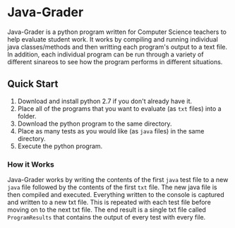 # Java-Grader

Java-Grader is a python program written for Computer Science teachers to help evaluate student work. It works by compiling and running individual java classes/methods and then writting each program's output to a text file.  In addition, each individual program can be run through a variety of different sinareos to see how the program performs in different situations.

## Quick Start

1. Download and install python 2.7 if you don't already have it.
2. Place all of the programs that you want to evaluate (as `txt` files) into a folder.
3. Download the python program to the same directory.
4. Place as many tests as you would like (as `java` files) in the same directory.
5. Execute the python program.

### How it Works

Java-Grader works by writing the contents of the first `java` test file to a new `java` file followed by the contents of the first `txt` file.  The new java file is then compiled and executed.  Everything written to the console is captured and written to a new txt file.  This is repeated with each test file before moving on to the next txt file.  The end result is a single txt file called `ProgramResults` that contains the output of every test with every file.
